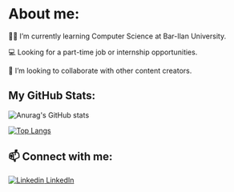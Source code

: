 # About me:



👨‍🎓 I’m currently learning Computer Science at Bar-Ilan University.

💻 Looking for a part-time job or internship opportunities.

👯 I’m looking to collaborate with other content creators.

## My GitHub Stats:


![Anurag's GitHub stats](https://github-readme-stats.vercel.app/api?username=BenEli1&show_icons=true&theme=radical)

[![Top Langs](https://github-readme-stats.vercel.app/api/top-langs/?username=BenEli1&layout=compact&langs_count=6)](https://github.com/anuraghazra/github-readme-stats)



## 📫 Connect with me:

[![Linkedin](https://i.stack.imgur.com/gVE0j.png) LinkedIn](https://www.linkedin.com/in/ben-eli-02103b212/)
&nbsp;




